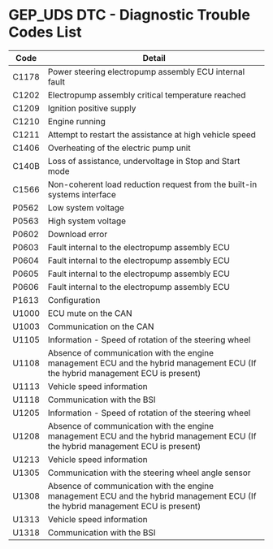 # GEP_UDS DTC - Diagnostic Trouble Codes List

| Code | Detail |
| - | - |
| C1178 | Power steering electropump assembly ECU internal fault |
| C1202 | Electropump assembly critical temperature reached |
| C1209 | Ignition positive supply |
| C1210 | Engine running |
| C1211 | Attempt to restart the assistance at high vehicle speed |
| C1406 | Overheating of the electric pump unit |
| C140B | Loss of assistance, undervoltage in Stop and Start mode |
| C1566 | Non-coherent load reduction request from the built-in systems interface |
| P0562 | Low system voltage |
| P0563 | High system voltage |
| P0602 | Download error |
| P0603 | Fault internal to the electropump assembly ECU |
| P0604 | Fault internal to the electropump assembly ECU |
| P0605 | Fault internal to the electropump assembly ECU |
| P0606 | Fault internal to the electropump assembly ECU |
| P1613 | Configuration |
| U1000 | ECU mute on the CAN |
| U1003 | Communication on the CAN |
| U1105 | Information - Speed of rotation of the steering wheel |
| U1108 | Absence of communication with the engine management ECU and the hybrid management ECU (If the hybrid management ECU is present) |
| U1113 | Vehicle speed information |
| U1118 | Communication with the BSI |
| U1205 | Information - Speed of rotation of the steering wheel |
| U1208 | Absence of communication with the engine management ECU and the hybrid management ECU (If the hybrid management ECU is present) |
| U1213 | Vehicle speed information |
| U1305 | Communication with the steering wheel angle sensor |
| U1308 | Absence of communication with the engine management ECU and the hybrid management ECU (If the hybrid management ECU is present) |
| U1313 | Vehicle speed information |
| U1318 | Communication with the BSI |
